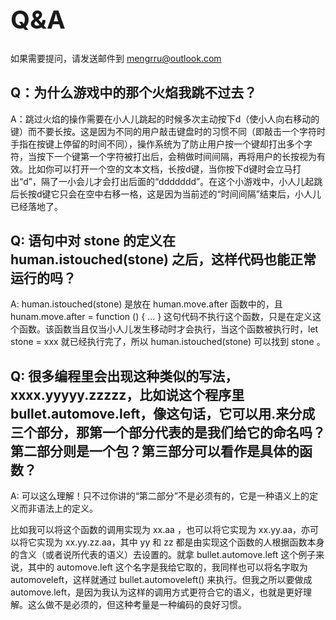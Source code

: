 <h1 class="doc-title" style="font-size: 40px">
Q&A
</h1>

如果需要提问，请发送邮件到 mengrru@outlook.com

## Q：为什么游戏中的那个火焰我跳不过去？

A：跳过火焰的操作需要在小人儿跳起的时候多次主动按下d（使小人向右移动的键）而不要长按。这是因为不同的用户敲击键盘时的习惯不同（即敲击一个字符时手指在按键上停留的时间不同），操作系统为了防止用户按一个键却打出多个字符，当按下一个键第一个字符被打出后，会稍做时间间隔，再将用户的长按视为有效。比如你可以打开一个空的文本文档，长按d键，当你按下d键时会立马打出“d”，隔了一小会儿才会打出后面的“ddddddd”。在这个小游戏中，小人儿起跳后长按d键它只会在空中右移一格，这是因为当前述的“时间间隔”结束后，小人儿已经落地了。

## Q: 语句中对 stone 的定义在 human.istouched(stone) 之后，这样代码也能正常运行的吗？

A: human.istouched(stone) 是放在 human.move.after 函数中的，且 hunam.move.after = function () { ... } 这句代码不执行这个函数，只是在定义这个函数。该函数当且仅当小人儿发生移动时才会执行，当这个函数被执行时，let stone = xxx 就已经执行完了，所以 human.istouched(stone) 可以找到 stone 。

## Q: 很多编程里会出现这种类似的写法，xxxx.yyyyy.zzzzz，比如说这个程序里bullet.automove.left，像这句话，它可以用.来分成三个部分，那第一个部分代表的是我们给它的命名吗？第二部分则是一个包？第三部分可以看作是具体的函数？

A: 可以这么理解！只不过你讲的“第二部分”不是必须有的，它是一种语义上的定义而非语法上的定义。

比如我可以将这个函数的调用实现为 xx.aa ，也可以将它实现为 xx.yy.aa，亦可以将它实现为 xx.yy.zz.aa，其中 yy 和 zz 都是由实现这个函数的人根据函数本身的含义（或者说所代表的语义）去设置的。就拿 bullet.automove.left 这个例子来说，其中的 automove.left 这个名字是我给它取的，我同样也可以将名字取为 automoveleft，这样就通过 bullet.automoveleft() 来执行。但我之所以要做成 automove.left，是因为我认为这样的调用方式更符合它的语义，也就是更好理解。这么做不是必须的，但这种考量是一种编码的良好习惯。